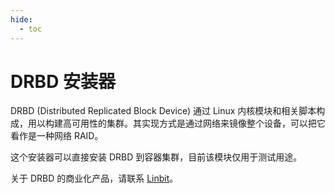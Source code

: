 ```yaml
---
hide:
  - toc
---
```


# DRBD 安装器

DRBD (Distributed Replicated Block Device) 通过 Linux 内核模块和相关脚本构成，用以构建高可用性的集群。其实现方式是通过网络来镜像整个设备，可以把它看作是一种网络 RAID。

这个安装器可以直接安装 DRBD 到容器集群，目前该模块仅用于测试用途。

关于 DRBD 的商业化产品，请联系 [Linbit](https://linbit.com/contact-us/)。
